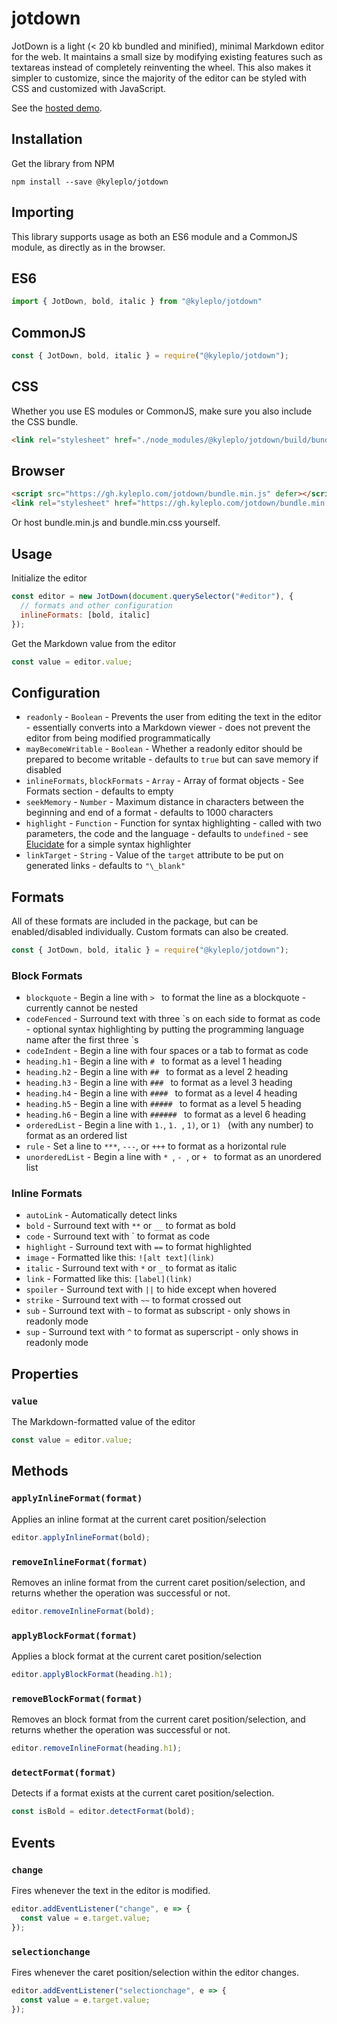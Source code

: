 # jotdown

JotDown is a light (< 20 kb bundled and minified), minimal Markdown editor for the web. It maintains a small size by modifying existing features such as textareas instead of completely reinventing the wheel. This also makes it simpler to customize, since the majority of the editor can be styled with CSS and customized with JavaScript.

See the [hosted demo](https://gh.kyleplo.com/jotdown).

## Installation
Get the library from NPM
```
npm install --save @kyleplo/jotdown
```

## Importing
This library supports usage as both an ES6 module and a CommonJS module, as directly as in the browser.

## ES6
```js
import { JotDown, bold, italic } from "@kyleplo/jotdown"
```

## CommonJS
```js
const { JotDown, bold, italic } = require("@kyleplo/jotdown");
```

## CSS
Whether you use ES modules or CommonJS, make sure you also include the CSS bundle.
```html
<link rel="stylesheet" href="./node_modules/@kyleplo/jotdown/build/bundle.min.css">
```

## Browser
```html
<script src="https://gh.kyleplo.com/jotdown/bundle.min.js" defer></script>
<link rel="stylesheet" href="https://gh.kyleplo.com/jotdown/bundle.min.css">
```
Or host bundle.min.js and bundle.min.css yourself.

## Usage
Initialize the editor
```js
const editor = new JotDown(document.querySelector("#editor"), {
  // formats and other configuration
  inlineFormats: [bold, italic]
});
```

Get the Markdown value from the editor
```js
const value = editor.value;
```

## Configuration
- `readonly` - `Boolean` - Prevents the user from editing the text in the editor - essentially converts into a Markdown viewer - does not prevent the editor from being modified programmatically
- `mayBecomeWritable` - `Boolean` - Whether a readonly editor should be prepared to become writable - defaults to `true` but can save memory if disabled 
- `inlineFormats`, `blockFormats` - `Array` - Array of format objects - See Formats section - defaults to empty
- `seekMemory` - `Number` - Maximum distance in characters between the beginning and end of a format - defaults to 1000 characters
- `highlight` - `Function` - Function for syntax highlighting - called with two parameters, the code and the language - defaults to `undefined` -  see [Elucidate](https://github.com/kyleplo/elucidate) for a simple syntax highlighter
- `linkTarget` - `String` - Value of the `target` attribute to be put on generated links - defaults to `"\_blank"`

## Formats
All of these formats are included in the package, but can be enabled/disabled individually. Custom formats can also be created.
```js
const { JotDown, bold, italic } = require("@kyleplo/jotdown");
```

### Block Formats
- `blockquote` - Begin a line with `> ` to format the line as a blockquote - currently cannot be nested
- `codeFenced` - Surround text with three \`s on each side to format as code - optional syntax highlighting by putting the programming language name after the first three \`s
- `codeIndent` - Begin a line with four spaces or a tab to format as code
- `heading.h1` - Begin a line with `# ` to format as a level 1 heading
- `heading.h2` - Begin a line with `## ` to format as a level 2 heading
- `heading.h3` - Begin a line with `### ` to format as a level 3 heading
- `heading.h4` - Begin a line with `#### ` to format as a level 4 heading
- `heading.h5` - Begin a line with `##### ` to format as a level 5 heading
- `heading.h6` - Begin a line with `###### ` to format as a level 6 heading
- `orderedList` - Begin a line with `1.`, `1. `, `1)`, or `1) ` (with any number) to format as an ordered list
- `rule` - Set a line to `***`, `---`, or `+++` to format as a horizontal rule
- `unorderedList` - Begin a line with `* `, `- `, or `+ ` to format as an unordered list

### Inline Formats
- `autoLink` - Automatically detect links
- `bold` - Surround text with `**` or `__` to format as bold
- `code` - Surround text with \` to format as code
- `highlight` - Surround text with `==` to format highlighted
- `image` - Formatted like this: `![alt text](link)`
- `italic` - Surround text with `*` or `_` to format as italic
- `link` - Formatted like this: `[label](link)`
- `spoiler` - Surround text with `||` to hide except when hovered
- `strike` - Surround text with `~~` to format crossed out
- `sub` - Surround text with `~` to format as subscript - only shows in readonly mode
- `sup` - Surround text with `^` to format as superscript - only shows in readonly mode

## Properties
### `value`
The Markdown-formatted value of the editor

```js
const value = editor.value;
```

## Methods
### `applyInlineFormat(format)`
Applies an inline format at the current caret position/selection

```js
editor.applyInlineFormat(bold);
```

### `removeInlineFormat(format)`
Removes an inline format from the current caret position/selection, and returns whether the operation was successful or not.

```js
editor.removeInlineFormat(bold);
```

### `applyBlockFormat(format)`
Applies a block format at the current caret position/selection

```js
editor.applyBlockFormat(heading.h1);
```

### `removeBlockFormat(format)`
Removes an block format from the current caret position/selection, and returns whether the operation was successful or not.

```js
editor.removeInlineFormat(heading.h1);
```

### `detectFormat(format)`
Detects if a format exists at the current caret position/selection.

```js
const isBold = editor.detectFormat(bold);
```

## Events
### `change`
Fires whenever the text in the editor is modified.

```js
editor.addEventListener("change", e => {
  const value = e.target.value;
});
```
### `selectionchange`
Fires whenever the caret position/selection within the editor changes.

```js
editor.addEventListener("selectionchage", e => {
  const value = e.target.value;
});
```